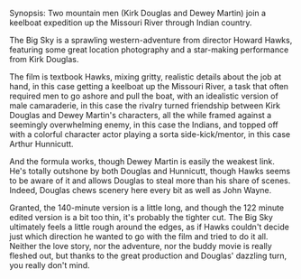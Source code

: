 Synopsis: Two mountain men (Kirk Douglas and Dewey Martin) join a keelboat expedition up the Missouri River through Indian country.

The Big Sky is a sprawling western-adventure from director Howard Hawks, featuring some great location photography and a star-making performance from Kirk Douglas.

The film is textbook Hawks, mixing gritty, realistic details about the job at hand, in this case getting a keelboat up the Missouri River, a task that often required men to go ashore and pull the boat, with an idealistic version of male camaraderie, in this case the rivalry turned friendship between Kirk Douglas and Dewey Martin's characters, all the while framed against a seemingly overwhelming enemy, in this case the Indians, and topped off with a colorful character actor playing a sorta side-kick/mentor, in this case Arthur Hunnicutt.

And the formula works, though Dewey Martin is easily the weakest link. He's totally outshone by both Douglas and Hunnicutt, though Hawks seems to be aware of it and allows Douglas to steal more than his share of scenes. Indeed, Douglas chews scenery here every bit as well as John Wayne.

Granted, the 140-minute version is a little long, and though the 122 minute edited version is a bit too thin, it's probably the tighter cut. The Big Sky ultimately feels a little rough around the edges, as if Hawks couldn't decide just which direction he wanted to go with the film and tried to do it all. Neither the love story, nor the adventure, nor the buddy movie is really fleshed out, but thanks to the great production and Douglas' dazzling turn, you really don't mind.